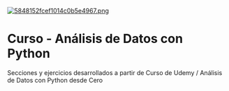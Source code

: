 [![5848152fcef1014c0b5e4967.png](https://i.postimg.cc/YSC2jW0L/5848152fcef1014c0b5e4967.png)](https://postimg.cc/G46n59kb)

# Curso - Análisis de Datos con Python
 Secciones y ejercicios desarrollados a partir de Curso de Udemy / Análisis de Datos con Python desde Cero
